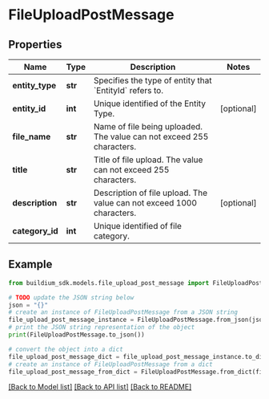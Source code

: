 # FileUploadPostMessage


## Properties

Name | Type | Description | Notes
------------ | ------------- | ------------- | -------------
**entity_type** | **str** | Specifies the type of entity that &#x60;EntityId&#x60; refers to. | 
**entity_id** | **int** | Unique identified of the Entity Type. | [optional] 
**file_name** | **str** | Name of file being uploaded. The value can not exceed 255 characters. | 
**title** | **str** | Title of file upload. The value can not exceed 255 characters. | 
**description** | **str** | Description of file upload. The value can not exceed 1000 characters. | [optional] 
**category_id** | **int** | Unique identified of file category. | 

## Example

```python
from buildium_sdk.models.file_upload_post_message import FileUploadPostMessage

# TODO update the JSON string below
json = "{}"
# create an instance of FileUploadPostMessage from a JSON string
file_upload_post_message_instance = FileUploadPostMessage.from_json(json)
# print the JSON string representation of the object
print(FileUploadPostMessage.to_json())

# convert the object into a dict
file_upload_post_message_dict = file_upload_post_message_instance.to_dict()
# create an instance of FileUploadPostMessage from a dict
file_upload_post_message_from_dict = FileUploadPostMessage.from_dict(file_upload_post_message_dict)
```
[[Back to Model list]](../README.md#documentation-for-models) [[Back to API list]](../README.md#documentation-for-api-endpoints) [[Back to README]](../README.md)


